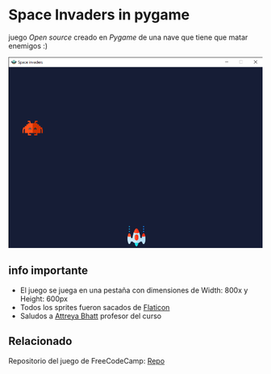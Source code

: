 
# Space Invaders in pygame


juego _Open source_ creado en _Pygame_ de una nave que tiene que matar enemigos :)

![Imagen del juego sin terminar](https://raw.githubusercontent.com/switTV/python_game/main/images/image_readme1.png)

## info importante
* El juego se juega en una pestaña con dimensiones de Width: 800x y Height: 600px
* Todos los sprites fueron sacados de [Flaticon](https://www.flaticon.es/)
* Saludos a [Attreya Bhatt](https://github.com/attreyabhatt) profesor del curso

## Relacionado

Repositorio del juego de FreeCodeCamp:
[Repo](https://github.com/attreyabhatt/Space-Invaders-Pygame)


